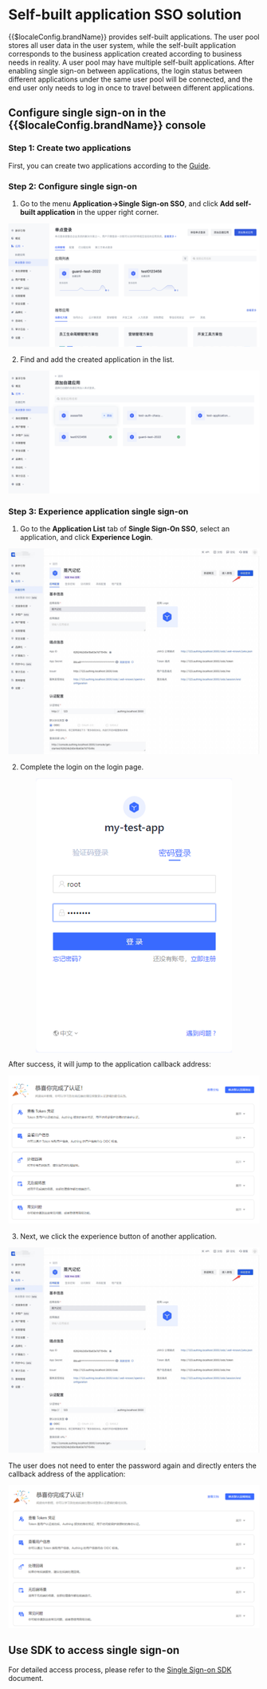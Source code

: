 # Self-built application SSO solution

<LastUpdated/>

{{$localeConfig.brandName}} provides self-built applications. The user pool stores all user data in the user system, while the self-built application corresponds to the business application created according to business needs in reality. A user pool may have multiple self-built applications. After enabling single sign-on between applications, the login status between different applications under the same user pool will be connected, and the end user only needs to log in once to travel between different applications.

## Configure single sign-on in the {{$localeConfig.brandName}} console

### Step 1: Create two applications

First, you can create two applications according to the [Guide](/guides/app-new/create-app/create-app.md).

### Step 2: Configure single sign-on

1. Go to the menu **Application->Single Sign-on SSO**, and click **Add self-built application** in the upper right corner.

<!-- Go to the configuration page of the two applications respectively, select the **Login Control** tab, and turn on the multi-domain single sign-on switch. -->

![](../images/01.png)

2. Find and add the created application in the list.

![](../images/02.png)

### Step 3: Experience application single sign-on

1. Go to the **Application List** tab of **Single Sign-On SSO**, select an application, and click **Experience Login**.

![](../images/03.png)

2. Complete the login on the login page.

<img src="../images/sso04.png" height=550 style="display:block;margin: 0 auto;">

After success, it will jump to the application callback address:

![](../images/sso05.png)

3. Next, we click the experience button of another application.

![](../images/03.png)

The user does not need to enter the password again and directly enters the callback address of the application:

![](../images/sso07.png)

## Use SDK to access single sign-on

For detailed access process, please refer to the [Single Sign-on SDK](https://docs.genauth.ai/v3/reference/sdk/web/) document.
